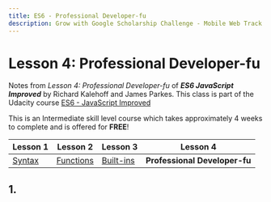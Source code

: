```yaml
---
title: ES6 - Professional Developer-fu
description: Grow with Google Scholarship Challenge - Mobile Web Track
---
```

<!-- markdownlint-disable MD022 MD024 MD032 -->
# Lesson 4: Professional Developer-fu
Notes from _Lesson 4: Professional Developer-fu_ of _**ES6 JavaScript Improved**_ by Richard Kalehoff and James Parkes. This class is part of the Udacity course [ES6 - JavaScript Improved](https://www.udacity.com/course/es6-javascript-improved--ud356)

This is an Intermediate skill level course which takes approximately 4 weeks to complete and is offered for **FREE**!

| Lesson 1 | Lesson 2 | Lesson 3 | Lesson 4 |
| --- | --- | --- | --- |
| [Syntax](ES6-Syntax.html) | [Functions](ES6-Functions.html)  | [Built-ins](ES6-Built-ins.html) | **Professional Developer-fu**  |

## 1. 